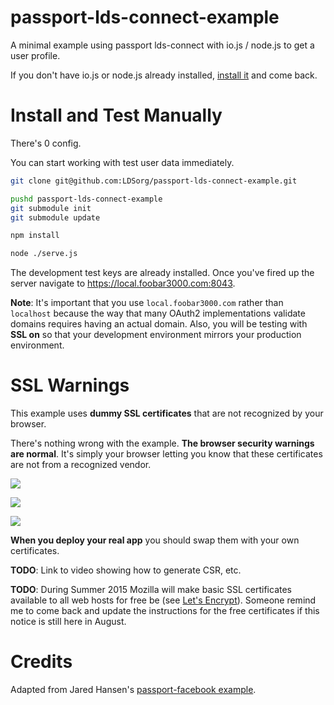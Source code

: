 # passport-lds-connect-example

A minimal example using passport lds-connect with io.js / node.js to get a user profile.

If you don't have io.js or node.js already installed,
[install it](https://github.com/coolaj86/iojs-install-script) and come back.

Install and Test Manually
=========================

There's 0 config.

You can start working with test user data immediately.

```bash
git clone git@github.com:LDSorg/passport-lds-connect-example.git

pushd passport-lds-connect-example
git submodule init
git submodule update

npm install

node ./serve.js
```

The development test keys are already installed. Once you've fired up the server navigate to <https://local.foobar3000.com:8043>.

**Note**:
It's important that you use `local.foobar3000.com` rather than `localhost`
because the way that many OAuth2 implementations validate domains requires
having an actual domain. Also, you will be testing with **SSL on** so that
your development environment mirrors your production environment.

SSL Warnings
============

This example uses **dummy SSL certificates** that are not recognized
by your browser.

There's nothing wrong with the example.
**The browser security warnings are normal**.
It's simply your browser letting
you know that these certificates are not from a recognized vendor.

![](https://i.imgur.com/d5mXvGa.png)

![](https://i.imgur.com/RDjfEE5.png)

![](https://i.imgur.com/xRnNSDQ.png)

**When you deploy your real app** you should swap them with your own certificates.

**TODO**: Link to video showing how to generate CSR, etc.

**TODO**: During Summer 2015 Mozilla will make basic SSL certificates available
to all web hosts for free be (see [Let's Encrypt](https://letsencrypt.org/)).
Someone remind me to come back and update the instructions for the
free certificates if this notice is still here in August.

Credits
======

Adapted from Jared Hansen's
[passport-facebook example](https://github.com/jaredhanson/passport-facebook/tree/master/examples/login).
